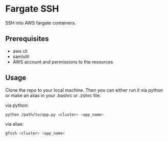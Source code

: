 # Fargate SSH

SSH into AWS fargate containers.

## Prerequisites

* aws cli
* samlutil
* AWS account and permissions to the resources

## Usage

Clone the repo to your local machine. Then you can either run it via python or make an alias in your .bashrc or .zshrc file.

via python:
```bash
python /path/to/app.py <cluster> <app_name>
```

via alias:
```bash
gfssh <cluster> <app_name>
```